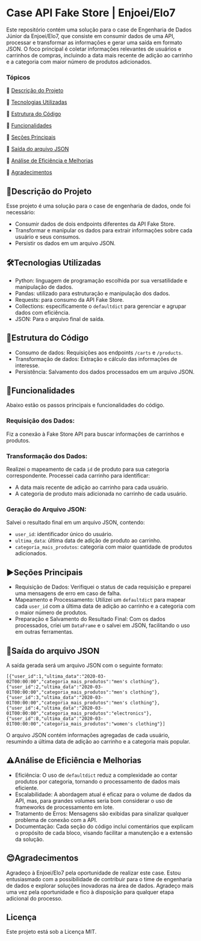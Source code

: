 # Case API Fake Store | Enjoei/Elo7
Este repositório contém uma solução para o case de Engenharia de Dados Júnior da Enjoei/Elo7, que consiste em consumir dados de uma API, processar e transformar as informações e gerar uma saída em formato JSON. O foco principal é coletar informações relevantes de usuários e carrinhos de compras, incluindo a data mais recente de adição ao carrinho e a categoria com maior número de produtos adicionados.

### Tópicos 
:small_blue_diamond: [Descrição do Projeto](#descrição-do-projeto)

:small_blue_diamond: [Tecnologias Utilizadas](#tecnologias-utilizadas)

:small_blue_diamond: [Estrutura do Código](#estrutura-do-código)

:small_blue_diamond: [Funcionalidades](#funcionalidades)

:small_blue_diamond: [Seções Principais](#seções-principais)

:small_blue_diamond: [Saída do arquivo JSON](#saída-do-arquivo-json)

:small_blue_diamond: [Análise de Eficiência e Melhorias](#análise-de-eficiência-e-melhorias)

:small_blue_diamond: [Agradecimentos](#agradecimentos)

## 🎯Descrição do Projeto
Esse projeto é uma solução para o case de engenharia de dados, onde foi necessário:
- Consumir dados de dois endpoints diferentes da API Fake Store.
- Transformar e manipular os dados para extrair informações sobre cada usuário e seus consumos.
- Persistir os dados em um arquivo JSON.

## 🛠️Tecnologias Utilizadas
- Python: linguagem de programação escolhida por sua versatilidade e manipulação de dados.
- Pandas: utilizado para estruturação e manipulação dos dados.
- Requests: para consumo da API Fake Store.
- Collections: especificamente o `defaultdict` para gerenciar e agrupar dados com eficiência.
- JSON: Para o arquivo final de saída.

## 📄Estrutura do Código
- Consumo de dados: Requisições aos endpoints `/carts` e `/products`.
- Transformação de dados: Extração e cálculo das informações de interesse.
- Persistência: Salvamento dos dados processados em um arquivo JSON.

## 🚀Funcionalidades
Abaixo estão os passos principais e funcionalidades do código.

### Requisição dos Dados:
Fiz a conexão à Fake Store API para buscar informações de carrinhos e produtos.

### Transformação dos Dados:
Realizei o mapeamento de cada `id` de produto para sua categoria correspondente.
Processei cada carrinho para identificar:
- A data mais recente de adição ao carrinho para cada usuário.
- A categoria de produto mais adicionada no carrinho de cada usuário.

### Geração do Arquivo JSON:
Salvei o resultado final em um arquivo JSON, contendo:
-   `user_id`: identificador único do usuário.
-   `ultima_data`: última data de adição de produto ao carrinho.
-   `categoria_mais_produtos`: categoria com maior quantidade de produtos adicionados.

## ▶️Seções Principais
- Requisição de Dados: Verifiquei o status de cada requisição e preparei uma mensagens de erro em caso de falha.
- Mapeamento e Processamento: Utilizei um `defaultdict` para mapear cada `user_id` com a última data de adição ao carrinho e a categoria com o maior número de produtos.
- Preparação e Salvamento do Resultado Final: Com os dados processados, criei um `DataFrame` e o salvei em JSON, facilitando o uso em outras ferramentas.

## 💾Saída do arquivo JSON
A saída gerada será um arquivo JSON com o seguinte formato:

    [{"user_id":1,"ultima_data":"2020-03-02T00:00:00","categoria_mais_produtos":"men's clothing"},{"user_id":2,"ultima_data":"2020-03-01T00:00:00","categoria_mais_produtos":"men's clothing"},{"user_id":3,"ultima_data":"2020-03-01T00:00:00","categoria_mais_produtos":"men's clothing"},{"user_id":4,"ultima_data":"2020-03-01T00:00:00","categoria_mais_produtos":"electronics"},{"user_id":8,"ultima_data":"2020-03-01T00:00:00","categoria_mais_produtos":"women's clothing"}]

O arquivo JSON contém informações agregadas de cada usuário, resumindo a última data de adição ao carrinho e a categoria mais popular.

## ⚠️Análise de Eficiência e Melhorias
- Eficiência: O uso de `defaultdict` reduz a complexidade ao contar produtos por categoria, tornando o processamento de dados mais eficiente.
- Escalabilidade: A abordagem atual é eficaz para o volume de dados da API, mas, para grandes volumes seria bom considerar o uso de frameworks de processamento em lote.
- Tratamento de Erros: Mensagens são exibidas para sinalizar qualquer problema de conexão com a API.
- Documentação: Cada seção do código inclui comentários que explicam o propósito de cada bloco, visando facilitar a manutenção e a extensão da solução.

## 😊Agradecimentos
Agradeço à Enjoei/Elo7 pela oportunidade de realizar este case. Estou entusiasmado com a possibilidade de contribuir para o time de engenharia de dados e explorar soluções inovadoras na área de dados.
Agradeço mais uma vez pela oportunidade e fico à disposição para qualquer etapa adicional do processo.

## Licença
Este projeto está sob a Licença MIT.
